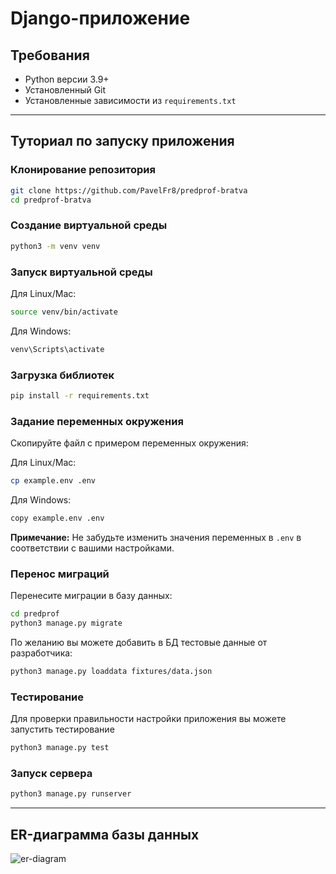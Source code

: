 # Django-приложение

## Требования

- Python версии 3.9+
- Установленный Git
- Установленные зависимости из `requirements.txt`

---

## Туториал по запуску приложения

### Клонирование репозитория

```bash
git clone https://github.com/PavelFr8/predprof-bratva
cd predprof-bratva
```

### Создание виртуальной среды

```bash
python3 -m venv venv
```

### Запуск виртуальной среды

Для Linux/Mac:

```bash
source venv/bin/activate
```

Для Windows:

```bash
venv\Scripts\activate
```

### Загрузка библиотек

```bash
pip install -r requirements.txt
```

### Задание переменных окружения

Скопируйте файл с примером переменных окружения:

Для Linux/Mac:

```bash
cp example.env .env
```

Для Windows:

```bash
copy example.env .env
```

**Примечание:** Не забудьте изменить значения переменных в `.env` в соответствии с вашими настройками.

### Перенос миграций

Перенесите миграции в базу данных:

```bash
cd predprof
python3 manage.py migrate
```

По желанию вы можете добавить в БД тестовые данные от разработчика:

```bash
python3 manage.py loaddata fixtures/data.json
```

### Тестирование

Для проверки правильности настройки приложения вы можете запустить тестирование

```bash
python3 manage.py test
```

### Запуск сервера

```bash
python3 manage.py runserver
```

---

## ER-диаграмма базы данных

![er-diagram](ER.jpg)


